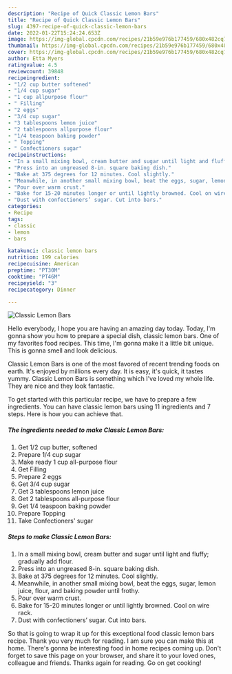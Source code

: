 ```yaml
---
description: "Recipe of Quick Classic Lemon Bars"
title: "Recipe of Quick Classic Lemon Bars"
slug: 4397-recipe-of-quick-classic-lemon-bars
date: 2022-01-22T15:24:24.653Z
image: https://img-global.cpcdn.com/recipes/21b59e976b177459/680x482cq70/classic-lemon-bars-recipe-main-photo.jpg
thumbnail: https://img-global.cpcdn.com/recipes/21b59e976b177459/680x482cq70/classic-lemon-bars-recipe-main-photo.jpg
cover: https://img-global.cpcdn.com/recipes/21b59e976b177459/680x482cq70/classic-lemon-bars-recipe-main-photo.jpg
author: Etta Myers
ratingvalue: 4.5
reviewcount: 39848
recipeingredient:
- "1/2 cup butter softened"
- "1/4 cup sugar"
- "1 cup allpurpose flour"
- " Filling"
- "2 eggs"
- "3/4 cup sugar"
- "3 tablespoons lemon juice"
- "2 tablespoons allpurpose flour"
- "1/4 teaspoon baking powder"
- " Topping"
- " Confectioners sugar"
recipeinstructions:
- "In a small mixing bowl, cream butter and sugar until light and fluffy; gradually add flour."
- "Press into an ungreased 8-in. square baking dish."
- "Bake at 375 degrees for 12 minutes. Cool slightly."
- "Meanwhile, in another small mixing bowl, beat the eggs, sugar, lemon juice, flour, and baking powder until frothy."
- "Pour over warm crust."
- "Bake for 15-20 minutes longer or until lightly browned. Cool on wire rack."
- "Dust with confectioners’ sugar. Cut into bars."
categories:
- Recipe
tags:
- classic
- lemon
- bars

katakunci: classic lemon bars 
nutrition: 199 calories
recipecuisine: American
preptime: "PT30M"
cooktime: "PT46M"
recipeyield: "3"
recipecategory: Dinner

---
```



![Classic Lemon Bars](https://img-global.cpcdn.com/recipes/21b59e976b177459/680x482cq70/classic-lemon-bars-recipe-main-photo.jpg)

Hello everybody, I hope you are having an amazing day today. Today, I'm gonna show you how to prepare a special dish, classic lemon bars. One of my favorites food recipes. This time, I'm gonna make it a little bit unique. This is gonna smell and look delicious.



Classic Lemon Bars is one of the most favored of recent trending foods on earth. It's enjoyed by millions every day. It is easy, it's quick, it tastes yummy. Classic Lemon Bars is something which I've loved my whole life. They are nice and they look fantastic.


To get started with this particular recipe, we have to prepare a few ingredients. You can have classic lemon bars using 11 ingredients and 7 steps. Here is how you can achieve that.

<!--inarticleads1-->

##### The ingredients needed to make Classic Lemon Bars:

1. Get 1/2 cup butter, softened
1. Prepare 1/4 cup sugar
1. Make ready 1 cup all-purpose flour
1. Get  Filling
1. Prepare 2 eggs
1. Get 3/4 cup sugar
1. Get 3 tablespoons lemon juice
1. Get 2 tablespoons all-purpose flour
1. Get 1/4 teaspoon baking powder
1. Prepare  Topping
1. Take  Confectioners&#39; sugar




<!--inarticleads2-->

##### Steps to make Classic Lemon Bars:

1. In a small mixing bowl, cream butter and sugar until light and fluffy; gradually add flour.
1. Press into an ungreased 8-in. square baking dish.
1. Bake at 375 degrees for 12 minutes. Cool slightly.
1. Meanwhile, in another small mixing bowl, beat the eggs, sugar, lemon juice, flour, and baking powder until frothy.
1. Pour over warm crust.
1. Bake for 15-20 minutes longer or until lightly browned. Cool on wire rack.
1. Dust with confectioners’ sugar. Cut into bars.




So that is going to wrap it up for this exceptional food classic lemon bars recipe. Thank you very much for reading. I am sure you can make this at home. There's gonna be interesting food in home recipes coming up. Don't forget to save this page on your browser, and share it to your loved ones, colleague and friends. Thanks again for reading. Go on get cooking!
